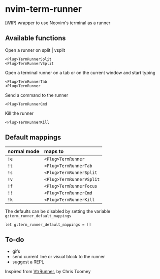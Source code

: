 nvim-term-runner
================

[WIP] wrapper to use Neovim's terminal as a runner

Available functions
-------------------

Open a runner on split | vsplit
```
<Plug>TermRunnerSplit
<Plug>TermRunnerVSplit
```

Open a terminal runner on a tab or on the current window and start typing
```
<Plug>TermRunnerTab
<Plug>TermRunner
```

Send a command to the runner
```
<Plug>TermRunnerCmd
```

Kill the runner
```
<Plug>TermRunnerKill
```

Default mappings
----------------

|normal mode |maps to                  |
|------------|:------------------------|
|`!e`        |`<Plug>TermRunner`       |
|`!t`        |`<Plug>TermRunnerTab`    |
|`!s`        |`<Plug>TermRunnerSplit`  |
|`!v`        |`<Plug>TermRunnerVSplit` |
|`!f`        |`<Plug>TermRunnerFocus`  |
|`!!`        |`<Plug>TermRunnerCmd`    |
|`!k`        |`<Plug>TermRunnerKill`   |

The defaults can be disabled by setting the variable
`g:term_runner_default_mappings`
```
let g:term_runner_default_mappings = []
```

To-do
-----

- gifs
- send current line or visual block to the runner
- suggest a REPL

Inspired from [VtrRunner](https://github.com/christoomey/vim-tmux-runner), by Chris Toomey
